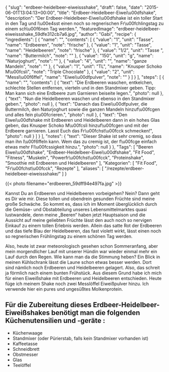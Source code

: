 {
    "slug": "erdbeer-heidelbeer-eiweissshake",
    "draft": false,
    "date": "2015-06-01T13:04:13+00:00",
    "title": "Erdbeer-Heidelbeer-Eiwei\u00dfshake",
    "description": "Der Erdbeer-Heidelbeer-Eiwei\u00dfshake ist ein toller Start in den Tag und l\u00e4sst einen noch so regnerischen Fr\u00fchlingstag zu einem sch\u00f6nen Tag werden.",
    "featuredImage": "erdbeer-heidelbeer-eiweissshake_59dfe312cb7a6.jpg",
    "author": "Gabi",
    "recipe": {
        "ingredients": [
            {
                "name": "",
                "contents": [
                    {
                        "value": "1",
                        "unit": "Tasse",
                        "name": "Erdbeeren",
                        "note": "frische"
                    },
                    {
                        "value": "1",
                        "unit": "Tasse",
                        "name": "Heidelbeeren",
                        "note": "frische"
                    },
                    {
                        "value": "1\/2",
                        "unit": "Tasse ",
                        "name": "Buttermilch",
                        "note": ""
                    },
                    {
                        "value": "150",
                        "unit": "g",
                        "name": "Naturjoghurt",
                        "note": ""
                    },
                    {
                        "value": "4",
                        "unit": "",
                        "name": "ganze Mandeln",
                        "note": ""
                    },
                    {
                        "value": "1",
                        "unit": "TL",
                        "name": "Knusper Schoko M\u00fcsli",
                        "note": "Triple Chocolate"
                    },
                    {
                        "value": "2",
                        "unit": "Messl\u00f6ffel",
                        "name": "Eiwei\u00dfpulver",
                        "note": ""
                    }
                ]
            }
        ],
        "steps": [
            {
                "name": "",
                "contents": [
                    {
                        "text": "Die Erdbeeren waschen, entkelchen, schlechte Stellen entfernen, vierteln und in den Standmixer geben. Tipp: Man kann sich eine Erdbeere zum Garnieren beiseite legen.",
                        "photo": null
                    },
                    {
                        "text": "Nun die Heidelbeeren waschen und ebenso in den Standmixer geben.",
                        "photo": null
                    },
                    {
                        "text": "Danach das Eiwei\u00dfpulver, die Buttermilch, den Naturjoghurt sowie die ganzen Mandeln hinzuf\u00fcgen und alles fein p\u00fcrieren.",
                        "photo": null
                    },
                    {
                        "text": "Den Eiwei\u00dfshake mit Erdbeeren und Heidelbeeren dann in ein hohes Glas geben, das Knusper Schoko M\u00fcsli hinzuf\u00fcgen und mit der Erdbeere garnieren. Lasst Euch das Fr\u00fchst\u00fcck schmecken!",
                        "photo": null
                    }
                ]
            }
        ],
        "notes": {
            "text": "Dieser Shake ist sehr cremig, so dass man ihn l\u00f6ffeln kann. Wem das zu cremig ist, der f\u00fcge einfach etwas mehr Fl\u00fcssigkeit hinzu.",
            "photo": null
        }
    },
    "Tags": [
        "Beeren Eiwei\u00dfshake",
        "Erdbeer-Heidelbeer-Eiwei\u00dfshake",
        "Fit Food",
        "Fitness",
        "Muskeln",
        "Powerfr\u00fchst\u00fcck",
        "Proteinshake",
        "Smoothie mit Erdbeeren und Heidelbeeren"
    ],
    "Kategorien": [
        "Fit Food",
        "Fr\u00fchst\u00fcck",
        "Rezepte"
    ],
    "aliases": [
        "\/rezepte\/erdbeer-heidelbeer-eiweissshake\/"
    ]
}

{{< photo filename="erdbeeren_59dff94e497fa.jpg" >}} 

Kannst Du an Erdbeeren und Heidelbeeren vorbeigehen? Nein? Dann geht es Dir wie mir. Diese tollen und obendrein gesunden Früchte sind meine große Schwäche. So kommt es, dass ich im Moment überglücklich durch die Gemüse- und Obstabteilung unseres Lebensmittelmarktes quasi lustwandele, denn meine &#8222;Beeren&#8220; haben jetzt Hauptsaison und die Aussicht auf meine geliebten Früchte lässt den auch noch so nervigen Einkauf zu einem tollen Erlebnis werden. Allein das satte Rot der Erdbeeren und das tiefe Blau der Heidelbeeren, das fast violett wirkt, lässt einen noch so regnerischen Frühlingstag zu einem schönen Tag werden.

Also, heute ist zwar meteorologisch gesehen schon Sommeranfang, aber mein morgendlicher Lauf mit unserer Hündin war wieder einmal mehr ein Lauf durch den Regen. Wie kann man da die Stimmung heben? Ein Blick in meinen Kühlschrank lässt die Laune schon etwas besser werden. Dort sind nämlich noch Erdbeeren und Heidelbeeren gelagert. Also, das schreit ja förmlich nach einem bunten Frühstück. Aus diesem Grund habe ich mich für einen Eiweißshake mit Erdbeeren und Heidelbeeren entschieden. Heute füge ich meinem Shake noch zwei Messlöffel Eiweißpulver hinzu. Ich verwende hier ein pures und ungesüßtes Molkenprotein.

## Für die Zubereitung dieses Erdbeer-Heidelbeer-Eiweißshakes benötigt man die folgenden Küchenutensilien und -geräte :

<li style="list-style-type: none;">
 <ul>
 <li>
 Küchenwaage
 </li>
 <li>
 Standmixer (oder Pürierstab, falls kein Standmixer vorhanden ist)
 </li>
 <li>
 Kaffeetasse
 </li>
 <li>
 Schneidbrett
 </li>
 <li>
 Obstmesser
 </li>
 <li>
 Glas
 </li>
 <li>
 Teelöffel
 </li>
 </ul>
</li>